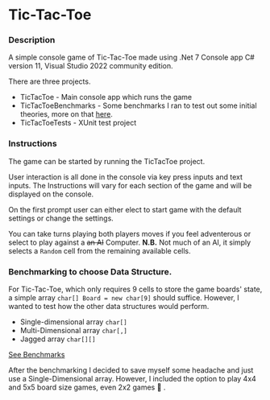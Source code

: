 ﻿
# Tic-Tac-Toe

### Description
A simple console game of Tic-Tac-Toe made using .Net 7 Console app C# version 11, Visual Studio 2022 community edition. 

There are three projects.
* TicTacToe - Main console app which runs the game
* TicTacToeBenchmarks - Some benchmarks I ran to test out some initial theories, more on that [here](#benchmarking-to-choose-data-structure). 
* TicTacToeTests - XUnit test project
### Instructions
The game can be started by running the TicTacToe project. 

User interaction is all done in the console via key press inputs and text inputs. The Instructions will vary for each section of the game and will be displayed on the console.

On the first prompt user can either elect to start game with the default settings or change the settings.

You can take turns playing both players moves if you feel adventerous or select to play against a ~~an AI~~ Computer. **N.B.** Not much of an AI, it simply selects a `Random` cell from the remaining available cells. 

### Benchmarking to choose Data Structure.

For Tic-Tac-Toe, which only requires 9 cells to store the game boards' state, a simple array `char[] Board = new char[9]` should suffice. However, I wanted to test how the other data structures would perform.

* Single-dimensional array `char[]`
* Multi-Dimensional array `char[,]` 
* Jagged array `char[][]` 

[See Benchmarks](tictactoeebenchmarks/README.md)

After the benchmarking I decided to save myself some headache and just use a Single-Dimensional array. However, I included the option to play 4x4 and 5x5 board size games, even 2x2 games :handshake: . 


